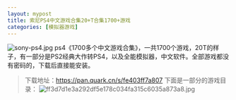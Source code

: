 ```yaml
---
layout: mypost
title: 索尼PS4中文游戏合集20+T合集1700+游戏
categories: [模拟器游戏]
---
```


![sony-ps4.jpg](https://s2.loli.net/2025/03/10/nSysp53Y2IwJh8g.jpg)
ps4《1700多个中文游戏合集》，一共1700个游戏，20T的样子，有一部分是PS2经典大作转PS4，以及全能模拟器，中文软件。全部游戏都没有密码的，下载后直接能安装。
> 下载地址：https://pan.quark.cn/s/fe403ff7a807
下面是一部分的游戏目录：
![ff3d7d1e3a292df5e178c034fa315c6035a873a8.jpg](https://s2.loli.net/2025/03/10/kMzlpri57O8FHCZ.jpg)


